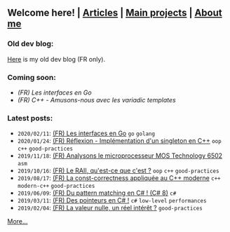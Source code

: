 ## Welcome here! | [Articles](articles.md) | [Main projects](projects.md) | [About me](about.md)

### Old dev blog:
[Here](http://vincentp-dev.blogspot.fr/) is my old dev blog (FR only).

### Coming soon:
- *(FR) Les interfaces en Go*
- *(FR) C++ - Amusons-nous avec les variadic templates*

### Latest posts:
- `2020/02/11`: [(FR) Les interfaces en Go](articles/fr/2020/interfaces_go.md) `go` `golang`
- `2020/01/24`: [(FR) Réflexion - Implémentation d'un singleton en C++](articles/fr/2020/singleton_cpp.md) `oop` `c++` `good-practices`
- `2019/11/18`: [(FR) Analysons le microprocesseur MOS Technology 6502](articles/fr/2019/6502.md) `asm`
- `2019/10/16`: [(FR) Le RAII, qu'est-ce que c'est ?](articles/fr/2019/raii.md) `oop` `c++` `good-practices`
- `2019/08/17`: [(FR) La const-correctness appliquée au C++ moderne](articles/fr/2019/constexpr.md) `c++` `modern-c++` `good-practices`
- `2019/06/09`: [(FR) Du pattern matching en C# ! (C# 8)](articles/fr/2019/pattern_matching_csharp.md) `c#`
- `2019/03/11`: [(FR) Des pointeurs en C# !](articles/fr/2019/pointeurs_csharp.md) `c#` `low-level` `performances`
- `2019/02/04`: [(FR) La valeur nulle, un réel intérêt ?](articles/fr/2019/la_valeur_nulle.md) `good-practices`


[More...](articles.md)
